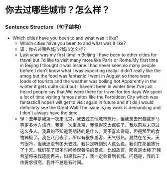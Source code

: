# 你去过哪些城市？怎么样？

### Sentence Structure（句子结构）

- Which cities have you been to and what was it like?
  - Which cities have you been to and what was it like?
  - 译：你去过哪些城市?城市怎么样?
  - Last year was my first time in Beijing.I have been to other cities for travel but I'd like to visit many more like Paris or Rome.My first time in Beijing I thought it was insane.I had never seen so many people before.I don't know what I was expecting really.I didn't really like the smog but the food was fantastic.I went in August so there were loads of tourists and the weather was boiling hot.Apparently in the winter it gets quite cold but I haven't been in winter time.I've just heard people say that.We were there for travel for ten days.We spent a lot of time visiting famous sites like the Forbidden City which was fantastic!I hope I will get to visit again in future and if I do,I would definitety see the Great Wall.The issue is,my work is demanding and I don't always have the time.
  - 译：去年是我第一次来北京，我去过其他城市旅行，但我想去巴黎或罗马等更多地方旅行。我第一次来北京，我觉得这太疯狂了。我以前从未见过这么多人。我真的不知道我期待的是什么。我不喜欢雾霾，但是那里的食物棒极了。我在八月去了，所以有很多游客，天气很热。显然在冬天，天气很冷，但我还没有冬天去过，我只是听到别人这么说。我们在那里旅行了十天。我们花了很多时间参观著名的景点，比如故宫，那真是太棒了!我希望将来我还能再来，如果我来了，我一定会看到长城。问题是，我的工作要求很高，我并不总是有时间。
